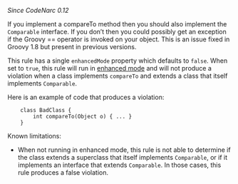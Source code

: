 *Since CodeNarc 0.12*

If you implement a compareTo method then you should also implement the
`Comparable` interface. If you don’t then you could possibly get an
exception if the Groovy == operator is invoked on your object. This is
an issue fixed in Groovy 1.8 but present in previous versions.

This rule has a single `enhancedMode` property which defaults to
`false`. When set to `true`, this rule will run in [enhanced
mode](./codenarc-enhanced-classpath-rules.html) and will not produce a
violation when a class implements `compareTo` and extends a class that
itself implements `Comparable`.

Here is an example of code that produces a violation:

        class BadClass {
            int compareTo(Object o) { ... }
        }

Known limitations:

- When not running in enhanced mode, this rule is not able to determine
  if the class extends a superclass that itself implements `Comparable`,
  or if it implements an interface that extends `Comparable`. In those
  cases, this rule produces a false violation.
